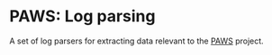 # PAWS: Log parsing

A set of log parsers for extracting data relevant to the
[PAWS](http://publicaccesswifi.org) project.
